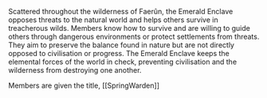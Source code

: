Scattered throughout the wilderness of Faerûn, the Emerald Enclave opposes threats to the natural world and helps others survive in treacherous wilds. Members know how to survive and are willing to guide others through dangerous environments or protect settlements from threats. They aim to preserve the balance found in nature but are not directly opposed to civilisation or progress. The Emerald Enclave keeps the elemental forces of the world in check, preventing civilisation and the wilderness from destroying one another.

Members are given the title, [[SpringWarden]]